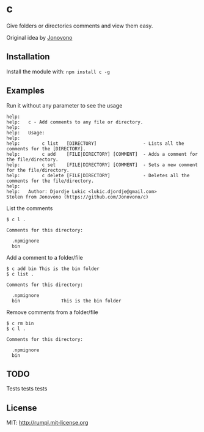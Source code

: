# c

Give folders or directories comments and view them easy.

Original idea by [Jonovono](https://github.com/Jonovono/c)

## Installation
Install the module with: `npm install c -g`

## Examples

Run it without any parameter to see the usage

    help:
    help:   c - Add comments to any file or directory.
    help:
    help:   Usage:
    help:
    help:        c list   [DIRECTORY]                 - Lists all the comments for the [DIRECTORY].
    help:        c add    [FILE|DIRECTORY] [COMMENT]  - Adds a comment for the file/directory.
    help:        c set    [FILE|DIRECTORY] [COMMENT]  - Sets a new comment for the file/directory.
    help:        c delete [FILE|DIRECTORY]            - Deletes all the comments for the file/directory.
    help:
    help:   Author: Djordje Lukic <lukic.djordje@gmail.com>
    Stolen from Jonovono (https://github.com/Jonovono/c)


List the comments

    $ c l .

    Comments for this directory:

      .npmignore
      bin

Add a comment to a folder/file

    $ c add bin This is the bin folder
    $ c list .

    Comments for this directory:

      .npmignore
      bin               This is the bin folder

Remove comments from a folder/file

    $ c rm bin
    $ c l .

    Comments for this directory:

      .npmignore
      bin

## TODO

Tests tests tests

## License

MIT: http://rumpl.mit-license.org
